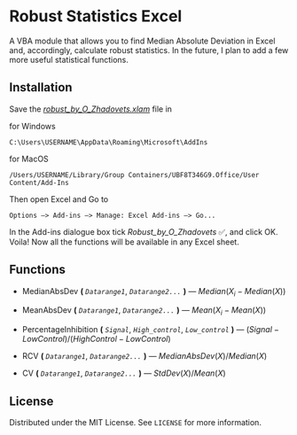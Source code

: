 <h1>Robust Statistics Excel</h1>

A VBA module that allows you to find Median Absolute Deviation in Excel and, accordingly, calculate robust statistics. In the future, I plan to add a few more useful statistical functions.

<h2>Installation</h2>

Save the <a href=https://github.com/Alexthundergod/Robust-Statistics-Excel/blob/main/robust_by_O_Zhadovets.xlam><i>robust_by_O_Zhadovets.xlam</i></a> file in

for Windows

```
C:\Users\USERNAME\AppData\Roaming\Microsoft\AddIns
```

for MacOS

```
/Users/USERNAME/Library/Group Containers/UBF8T346G9.Office/User Content/Add-Ins
```

Then open Excel and Go to

```
Options –> Add-ins –> Manage: Excel Add-ins –> Go...
```

In the Add-ins dialogue box tick <i>Robust_by_O_Zhadovets</i> :white_check_mark:, and click OK. Voila! Now all the functions will be available in any Excel sheet.

<h2>Functions</h2>

- MedianAbsDev **(** *`Datarange1`*, *`Datarange2...`* **)** — $Median(X_i - Median(X))$

- MeanAbsDev **(** *`Datarange1`*, *`Datarange2...`* **)** — $Mean(X_i - Mean(X))$

- PercentageInhibition **(** *`Signal`*, *`High_control`*, *`Low_control`* **)** — $(Signal - LowControl)/(HighControl - LowControl)$

- RCV **(** *`Datarange1`*, *`Datarange2...`* **)** — $MedianAbsDev(X) / Median(X)$

- CV **(** *`Datarange1`*, *`Datarange2...`* **)** — $StdDev(X) / Mean(X)$
  
<h2>License</h2>

Distributed under the MIT License. See `LICENSE` for more information.
